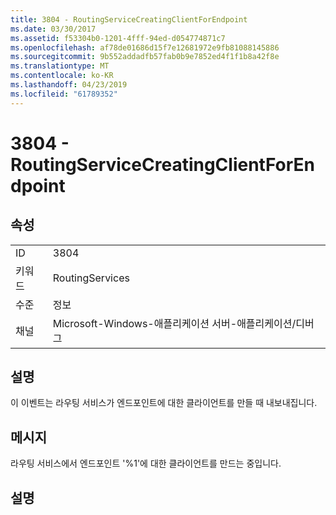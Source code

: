```yaml
---
title: 3804 - RoutingServiceCreatingClientForEndpoint
ms.date: 03/30/2017
ms.assetid: f53304b0-1201-4fff-94ed-d054774871c7
ms.openlocfilehash: af78de01686d15f7e12681972e9fb81088145886
ms.sourcegitcommit: 9b552addadfb57fab0b9e7852ed4f1f1b8a42f8e
ms.translationtype: MT
ms.contentlocale: ko-KR
ms.lasthandoff: 04/23/2019
ms.locfileid: "61789352"
---
```

# <a name="3804---routingservicecreatingclientforendpoint"></a>3804 - RoutingServiceCreatingClientForEndpoint
## <a name="properties"></a>속성  
  
|||  
|-|-|  
|ID|3804|  
|키워드|RoutingServices|  
|수준|정보|  
|채널|Microsoft-Windows-애플리케이션 서버-애플리케이션/디버그|  
  
## <a name="description"></a>설명  
 이 이벤트는 라우팅 서비스가 엔드포인트에 대한 클라이언트를 만들 때 내보내집니다.  
  
## <a name="message"></a>메시지  
 라우팅 서비스에서 엔드포인트 '%1'에 대한 클라이언트를 만드는 중입니다.  
  
## <a name="details"></a>설명
